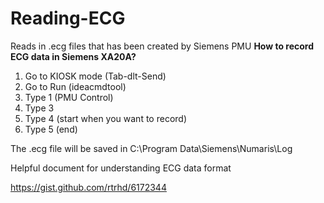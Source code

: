 # Reading-ECG
Reads in .ecg files that has been created by Siemens PMU
**How to record ECG data in Siemens XA20A?**
1. Go to KIOSK mode (Tab-dlt-Send)
2. Go to Run (ideacmdtool)
3. Type 1 (PMU Control)
4. Type 3
5. Type 4 (start when you want to record)
6. Type 5 (end)

The .ecg file will be saved in C:\Program Data\Siemens\Numaris\Log

Helpful document for understanding ECG data format

https://gist.github.com/rtrhd/6172344



